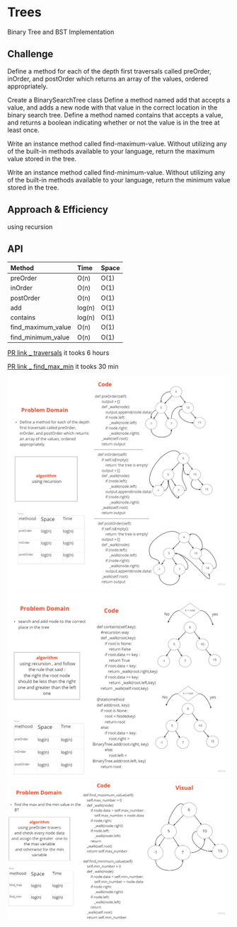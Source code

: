 # Trees

Binary Tree and BST Implementation

## Challenge

Define a method for each of the depth first traversals called preOrder, inOrder, and postOrder which returns an array of the values, ordered appropriately.

Create a BinarySearchTree class
Define a method named add that accepts a value, and adds a new node with that value in the correct location in the binary search tree.
Define a method named contains that accepts a value, and returns a boolean indicating whether or not the value is in the tree at least once.

Write an instance method called find-maximum-value. Without utilizing any of the built-in methods available to your language, return the maximum value stored in the tree.

Write an instance method called find-minimum-value. Without utilizing any of the built-in methods available to your language, return the minimum value stored in the tree.

## Approach & Efficiency

using recursion

## API

| Method | Time | Space |
| :----------- | :----------- | :----------- |
| preOrder |O(n) | O(1) |
| inOrder |O(n) | O(1) |
| postOrder |O(n) | O(1) |
| add |log(n) | O(1) |
| contains |log(n) | O(1) |
| find_maximum_value |O(n) | O(1) |
| find_minimum_value |O(n) | O(1) |

[PR link _ traversals](https://github.com/fadiHB/data-structures-and-algorithms-python-401d2/pull/20)
it tooks 6 hours

[PR link _ find_max_min](https://github.com/fadiHB/data-structures-and-algorithms-python-401d2/pull/21)
it tooks 30 min

![img1](assets/traversals.jpg)
![img1](assets/add_search.jpg)
![img1](assets/find_max_min.jpg)
